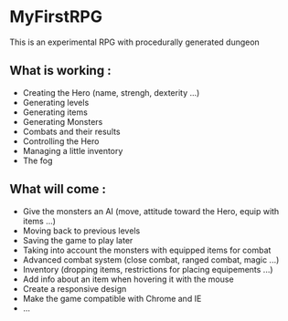 MyFirstRPG
==========

This is an experimental RPG with procedurally generated dungeon

What is working :
---------------
- Creating the Hero (name, strengh, dexterity ...)
- Generating levels
- Generating items
- Generating Monsters
- Combats and their results
- Controlling the Hero
- Managing a little inventory
- The fog

What will come :
--------------
- Give the monsters an AI (move, attitude toward the Hero, equip with items ...)
- Moving back to previous levels
- Saving the game to play later
- Taking into account the monsters with equipped items for combat
- Advanced combat system (close combat, ranged combat, magic ...)
- Inventory (dropping items, restrictions for placing equipements ...)
- Add info about an item when hovering it with the mouse
- Create a responsive design
- Make the game compatible with Chrome and IE
- ...
